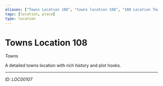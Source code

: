 ```yaml
---
aliases: ["Towns Location 108", "towns location 108", "108 Location Towns"]
tags: [location, place]
type: location
---
```


# Towns Location 108

*Towns*

A detailed towns location with rich history and plot hooks.

---
*ID: LOC00107*